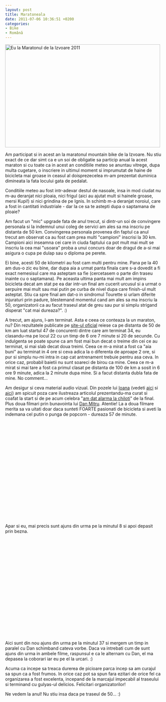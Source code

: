 ```yaml
---
layout: post
title: Maratoneala
date: 2011-07-06 10:36:51 +0200
categories:
- Bike
- Română
---
```

<img src="http://www.rusiczki.net/wp-content/uploads/2011/07/maraton-izvoare-2011-500x331.jpg" alt="Eu la Maratonul de la Izvoare 2011" title="Eu la Maratonul de la Izvoare 2011" width="500" height="331"/>

Am participat si in acest an la maratonul mountain bike de la Izvoare. Nu stiu exact de ce dar simt ca e un soi de obligatie sa particip anual la acest maraton si cu toate ca in acest an conditiile meteo se anuntau vitrege, dupa multa cugetare, o inscriere in ultimul moment si imprumutat de haine de bicicleta mai groase in ceasul al doisprezecelea m-am prezentat duminica dimineata la fata locului gata de pedalat.

Conditiile meteo au fost intr-adevar destul de nasoale, insa in mod ciudat nu m-au deranjat nici ploaia, nici frigul (aici au ajutat mult si hainele groase, mersi Kupi!) si nici grindina de pe Ignis. In schimb m-a deranjat noroiul, care a fost in cantitati industriale - dar la ce sa te astepti dupa o saptamana de ploaie?

Am facut un "mic" upgrade fata de anul trecut, si dintr-un soi de convingere personala si la indemnul unui coleg de servici am ales sa ma inscriu pe distanta de 50 km. Convingerea personala provenea din faptul ca anul trecut am observat ca au fost cam prea multi "campioni" inscrisi la 30 km. Campioni aici inseamna cei care in ciuda faptului ca pot mult mai mult se inscriu la cea mai "usoara" proba a unui concurs doar de dragul de a-si mai asigura o cupa pe dulap sau o diploma pe perete.

Ei bine, acesti 50 de kilometri au fost cam multi pentru mine. Pana pe la 40 am dus-o zic eu bine, dar dupa aia a urmat panta finala care s-a dovedit a fi exact nemesisul care ma asteptam sa fie (cercetasem o parte din traseu inainte cu o saptamana). Pe aceasta ultima panta mai mult am impins bicicleta decat am stat pe ea dar intr-un final am cucerit urcusul si a urmat o serpuire mai mult sau mai putin pe curba de nivel dupa care finish-ul mult asteptat. Stiu ca spre final am dat-o in sindromul Tourette si urlam diferite injuraturi prin padure, blestemand momentul cand am ales sa ma inscriu la 50, organizatorii ca au facut traseul atat de greu sau pur si simplu strigand disperat "cat mai dureaza?". :)

A trecut, am ajuns, l-am terminat. Asta e ceea ce conteaza la un maraton, nu? Din rezultatele publicate pe <a href="http://www.mtbmaratonbaiamare.ro">site-ul oficial</a> reiese ca pe distanta de 50 de km am luat startul 47 de concurenti dintre care am terminat 34, eu clasandu-ma pe locul 22 cu un timp de 6 ore 7 minute si 20 de secunde. Cu indulgenta se poate spune ca am fost mai bun decat o treime din cei ce au terminat, si mai slab decat doua treimi. Ceea ce m-a mirat a fost ca "aia buni" au terminat in 4 ore si ceva adica la o diferenta de aproape 2 ore, si pur si simplu nu-mi intra in cap cat antrenament trebuie pentru asa ceva. In orice caz, probabil baietii nu sunt soareci de birou ca mine. Ceea ce m-a mirat si mai tare a fost ca primul clasat pe distanta de 100 de km a sosit in 6 ore 9 minute, adica la 2 minute dupa mine. Si a facut distanta dubla fata de mine. No comment...

Am desigur si ceva material audio vizual. Din pozele lui <a href="http://www.facebook.com/profile.php?id=522031697">Ioana</a> (vedeti <a href="http://www.flickr.com/photos/ioana/sets/72157627107285516/">aici</a> si <a href="http://www.flickr.com/photos/ioana/sets/72157627000183787/">aici</a>) am spicuit poza care ilustreaza articolul prezentandu-ma curat si coafat la start si de pe acum celebra "<a href="http://www.rusiczki.net/wp-content/uploads/2011/07/alarma-la-chiloti.jpg" class="fancybox">am dat alarma la chiloti</a>" de la final. Plus doua filmari prin bunavointa lui <a href="http://www.facebook.com/dan.mitru">Dan Mitru</a>. Atentie! La a doua filmare merita sa va uitati doar daca sunteti FOARTE pasionati de bicicleta si aveti la indemana cel putin o punga de popcorn - dureaza 57 de minute.

<object width="500" height="314"><param name="movie" value="http://www.youtube.com/v/4GmfXcjcw8M?version=3&amp;hl=en_US"></param><param name="allowFullScreen" value="true"></param><param name="allowscriptaccess" value="always"></param><embed src="http://www.youtube.com/v/4GmfXcjcw8M?version=3&amp;hl=en_US" type="application/x-shockwave-flash" width="500" height="314" allowscriptaccess="always" allowfullscreen="true"></embed></object>

Apar si eu, mai precis sunt ajuns din urma pe la minutul 8 si apoi depasit prin bezna.

<object width="500" height="314"><param name="movie" value="http://www.youtube.com/v/6KNLvJ_n19Y?version=3&amp;hl=en_US"></param><param name="allowFullScreen" value="true"></param><param name="allowscriptaccess" value="always"></param><embed src="http://www.youtube.com/v/6KNLvJ_n19Y?version=3&amp;hl=en_US" type="application/x-shockwave-flash" width="500" height="314" allowscriptaccess="always" allowfullscreen="true"></embed></object>

Aici sunt din nou ajuns din urma pe la minutul 37 si mergem un timp in paralel cu Dan schimband cateva vorbe. Daca va intrebati cum de sunt ajuns din urma in ambele filme, raspunsul e ca le alternam cu Dan, el ma depasea la coborari iar eu pe el la urcari. :)

Acuma ca incepe sa treaca durerea de picioare parca incep sa am curajul sa spun ca a fost frumos. In orice caz pot sa spun fara ezitari de orice fel ca organizarea a fost excelenta, incepand de la marcajul impecabil al traseului si terminand cu gulyas-ul delicios. Felicitari organizatorilor!

Ne vedem la anul! Nu stiu insa daca pe traseul de 50... :)

